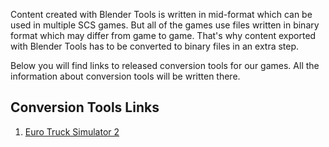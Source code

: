 Content created with Blender Tools is written in mid-format which can be used in multiple SCS games. But all of the games use files written in binary format which may differ from game to game. That's why content exported with Blender Tools has to be converted to binary files in an extra step. 

Below you will find links to released conversion tools for our games. All the information about conversion
tools will be written there.


## Conversion Tools Links

1. [Euro Truck Simulator 2](http://www.eurotrucksimulator2.com/conversion_tools.php)